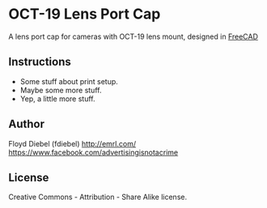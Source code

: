 OCT-19 Lens Port Cap
=============

A lens port cap for cameras with OCT-19 lens mount, designed in [FreeCAD](http://www.freecadweb.org/)

Instructions
--------
* Some stuff about print setup.
* Maybe some more stuff.
* Yep, a little more stuff.

Author
--------
Floyd Diebel (fdiebel)
<http://emrl.com/>
<https://www.facebook.com/advertisingisnotacrime> 

License
--------
Creative Commons - Attribution - Share Alike license.  